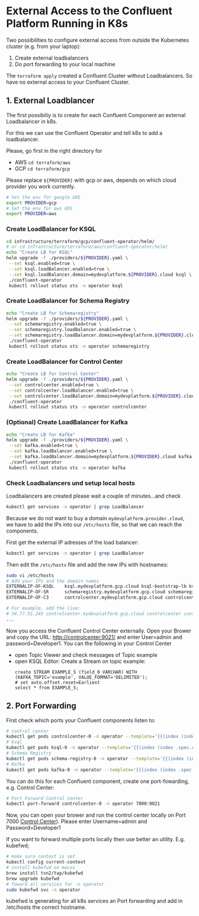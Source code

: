 
# External Access to the Confluent Platform Running in K8s

  Two possibilities to configure external access from outside the Kubernetes cluster (e.g. from your laptop):

  1. Create external loadbalancers
  2. Do port forwarding to your local machine

The `terraform apply` created a Confluent Cluster without Loadbalancers. So have no external access to your Confluent Cluster.

## 1. External Loadblancer

The first possibiliy is to create for each Confluent Component an external Loadbalancer in k8s.

For this we can use the Confluent Operator and tell k8s to add a loadbalancer.

Please, go first in the right directory for
  * AWS `cd terraform/aws`
  * GCP `cd terraform/gcp`

Please replace `${PROVIDER}` with gcp or aws, depends on which cloud provider you work currently.
```bash
# Set the env for google GKE
export PROVIDER=gcp
# Set the env for aws EKS
export PROVIDER=aws
```

### Create LoadBalancer for KSQL
```bash
cd infrastructure/terraform/gcp/confluent-operator/helm/
# or cd infrastructure/terraform/aws/confluent-operator/helm/
echo "Create LB for KSQL"
helm upgrade -f ./providers/${PROVIDER}.yaml \
 --set ksql.enabled=true \
 --set ksql.loadBalancer.enabled=true \
 --set ksql.loadBalancer.domain=mydevplatform.${PROVIDER}.cloud ksql \
 ./confluent-operator
 kubectl rollout status sts -n operator ksql
```
### Create LoadBalancer for Schema Registry
```BASH
echo "Create LB for Schemaregistry"
helm upgrade -f ./providers/${PROVIDER}.yaml \
 --set schemaregistry.enabled=true \
 --set schemaregistry.loadBalancer.enabled=true \
 --set schemaregistry.loadBalancer.domain=mydevplatform.${PROVIDER}.cloud schemaregistry \
 ./confluent-operator
 kubectl rollout status sts -n operator schemaregistry
```
### Create LoadBalancer for Control Center
```BASH
echo "Create LB for Control Center"
helm upgrade -f ./providers/${PROVIDER}.yaml \
 --set controlcenter.enabled=true \
 --set controlcenter.loadBalancer.enabled=true \
 --set controlcenter.loadBalancer.domain=mydevplatform.${PROVIDER}.cloud controlcenter \
 ./confluent-operator
 kubectl rollout status sts -n operator controlcenter
```

### (Optional) Create LoadBalancer for Kafka
```BASH
echo "Create LB for Kafka"
helm upgrade -f ./providers/${PROVIDER}.yaml \
 --set kafka.enabled=true \
 --set kafka.loadBalancer.enabled=true \
 --set kafka.loadBalancer.domain=mydevplatform.${PROVIDER}.cloud kafka \
 ./confluent-operator
 kubectl rollout status sts -n operator kafka
```

### Check Loadbalancers und setup local hosts
Loadbalancers are created please wait a couple of minutes...and check
```BASH
kubectl get services -n operator | grep LoadBalancer
```
Because we do not want to buy a domain `mydevplatform.provider.cloud`, we have to add the IPs into our `/etc/hosts` file, so that we can reach the components. 

First get the external IP adresses of the load balancer:

```bash
kubectl get services -n operator | grep LoadBalancer
```

Then edit the `/etc/hosts` file and add the new IPs with hostnames:

```bash
sudo vi /etc/hosts
# Add your IPs and the domain names
EXTERNALIP-OF-KSQL    ksql.mydevplatform.gcp.cloud ksql-bootstrap-lb ksql
EXTERNALIP-OF-SR      schemaregistry.mydevplatform.gcp.cloud schemaregistry-bootstrap-lb schemaregistry
EXTERNALIP-OF-C3      controlcenter.mydevplatform.gcp.cloud controlcenter controlcenter-bootstrap-lb

# For example, add the line:
# 34.77.51.245 controlcenter.mydevplatform.gcp.cloud controlcenter controlcenter-bootstrap-lb
...
```

Now you access the Confluent Control Center externally. Open your Brower and copy the URL: [http://controlcenter:9021/](http://controlcenter:9021/) and enter User=admin and password=Developer1. 
You can the following in your Control Center
* open Topic Viewer and check messages of Topic example
* open KSQL Editor: Create a Stream on topic example: 
  ```
  create STREAM EXAMPLE_S (field_0 VARCHAR) WITH (KAFKA_TOPIC='example', VALUE_FORMAT='DELIMITED');
  # set auto.offset.reset=Earliest
  select * from EXAMPLE_S;
  ```

## 2. Port Forwarding

First check which ports your Confluent components listen to:

```bash
# control center
kubectl get pods controlcenter-0 -n operator --template='{{(index (index .spec.containers 0).ports 0).containerPort}}{{"\n"}}'
# ksql
kubectl get pods ksql-0 -n operator --template='{{(index (index .spec.containers 0).ports 0).containerPort}}{{"\n"}}'
# Schema Registry
kubectl get pods schema-registry-0 -n operator --template='{{(index (index .spec.containers 0).ports 0).containerPort}}{{"\n"}}'
# Kafka
kubectl get pods kafka-0 -n operator --template='{{(index (index .spec.containers 0).ports 0).containerPort}}{{"\n"}}'
```

You can do this for each Confluent component, create one port-fowarding, e.g. Control Center:

```bash
# Port Forward Control Center
kubectl port-forward controlcenter-0 -n operator 7000:9021
```

Now, you can open your brower and run the control center locally on Port 7000 [Control Center](http://localhost:7000)). Please enter Username=admin and Password=Developer1

If you want to forward multiple ports locally then use better an utility. E.g. kubefwd;

```bash
# make sure context is set
kubectl config current-context
# install kubefwd on macos
brew install txn2/tap/kubefwd
brew upgrade kubefwd
# foward all services for -n operator
sudo kubefwd svc -n operator
```
kubefwd is generating for all k8s services an Port forwarding and add in /etc/hosts the correct hostname.
